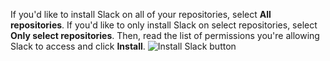 If you'd like to install Slack on all of your repositories, select **All repositories**. If you'd like to only install Slack on select repositories, select **Only select repositories**. Then, read the list of permissions you're allowing Slack to access and click **Install**. ![Install Slack button](/assets/images/help/settings/scheduled-reminders-install-slack.png)
